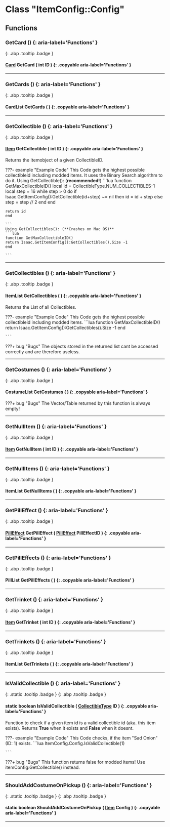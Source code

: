 # Class "ItemConfig::Config"
## Functions
### GetCard () {: aria-label='Functions' }
[ ](#){: .abp .tooltip .badge }
####  [Card](../ItemConfig_Card) GetCard ( int ID ) {: .copyable aria-label='Functions' }

___ 
### GetCards () {: aria-label='Functions' }
[ ](#){: .abp .tooltip .badge }
####  CardList GetCards ( ) {: .copyable aria-label='Functions' }

___ 
### GetCollectible () {: aria-label='Functions' }
[ ](#){: .abp .tooltip .badge }
####  [Item](../ItemConfig_Item) GetCollectible ( int ID ) {: .copyable aria-label='Functions' }

Returns the Itemobject of a given CollectibleID.

???- example "Example Code"
    This Code gets the highest possible collectibleid including modded items. It uses the Binary Search algorithm to do it.
    Using GetCollectible(): (**recommended!**)
    ```lua 
    function GetMaxCollectibleID()
    local id = CollectibleType.NUM_COLLECTIBLES-1
    local step = 16
    while step &gt; 0 do
    if Isaac.GetItemConfig():GetCollectible(id+step) ~= nil then
    id = id + step
    else
    step = step // 2
    end
    end
    
    return id
    end
    
    ```
    Using GetCollectibles(): (**Crashes on Mac OS)**
    ```lua 
    function GetMaxCollectibleID()
    return Isaac.GetItemConfig():GetCollectibles().Size -1
    end
    
    ```
___ 
### GetCollectibles () {: aria-label='Functions' }
[ ](#){: .abp .tooltip .badge }
####  ItemList GetCollectibles ( ) {: .copyable aria-label='Functions' }

Returns the List of all Collectibles. 

???- example "Example Code"
    This Code gets the highest possible collectibleid including modded items.
    ```lua 
    function GetMaxCollectibleID()
    return Isaac.GetItemConfig():GetCollectibles().Size -1
    end
    
    ```


???+ bug "Bugs"
    The objects stored in the returned list cant be accessed correctly and are therefore useless.
___ 
### GetCostumes () {: aria-label='Functions' }
[ ](#){: .abp .tooltip .badge }
####  CostumeList GetCostumes ( ) {: .copyable aria-label='Functions' }


???+ bug "Bugs"
    The Vector/Table returned by this function is always empty! 
___ 
### GetNullItem () {: aria-label='Functions' }
[ ](#){: .abp .tooltip .badge }
####  [Item](../ItemConfig_Item) GetNullItem ( int ID ) {: .copyable aria-label='Functions' }

___ 
### GetNullItems () {: aria-label='Functions' }
[ ](#){: .abp .tooltip .badge }
####  ItemList GetNullItems ( ) {: .copyable aria-label='Functions' }

___ 
### GetPillEffect () {: aria-label='Functions' }
[ ](#){: .abp .tooltip .badge }
####  [PillEffect](../ItemConfig_PillEffect) GetPillEffect ( [PillEffect](../ItemConfig_PillEffect) PillEffectID ) {: .copyable aria-label='Functions' }

___ 
### GetPillEffects () {: aria-label='Functions' }
[ ](#){: .abp .tooltip .badge }
####  PillList GetPillEffects ( ) {: .copyable aria-label='Functions' }

___ 
### GetTrinket () {: aria-label='Functions' }
[ ](#){: .abp .tooltip .badge }
####  [Item](../ItemConfig_Item) GetTrinket ( int ID ) {: .copyable aria-label='Functions' }

___ 
### GetTrinkets () {: aria-label='Functions' }
[ ](#){: .abp .tooltip .badge }
####  ItemList GetTrinkets ( ) {: .copyable aria-label='Functions' }

___ 
### IsValidCollectible () {: aria-label='Functions' }
[ ](#){: .static .tooltip .badge } [ ](#){: .abp .tooltip .badge }
#### static boolean IsValidCollectible ( [CollectibleType](../enums/CollectibleType) ID ) {: .copyable aria-label='Functions' }

Function to check if a given item id is a valid collectible id (aka. this item exists). Returns **True** when it exists and **False** when it doesnt.

???- example "Example Code"
    This Code checks, if the item "Sad Onion" (ID: 1) exists.
    ```lua 
    ItemConfig.Config.IsValidCollectible(1)
    
    ```


???+ bug "Bugs"
    This function returns false for modded items! Use itemConfig:GetCollectible() instead.
___ 
### ShouldAddCostumeOnPickup () {: aria-label='Functions' }
[ ](#){: .static .tooltip .badge } [ ](#){: .abp .tooltip .badge }
#### static boolean ShouldAddCostumeOnPickup ( [Item](../ItemConfig_Item) Config ) {: .copyable aria-label='Functions' }

___ 
